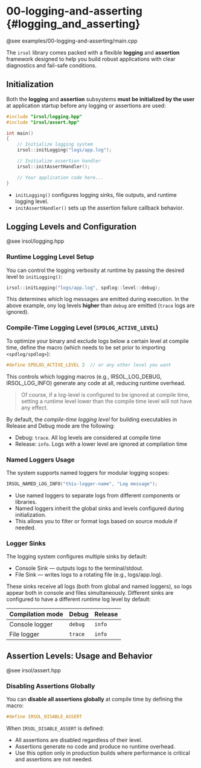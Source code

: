 # 00-logging-and-asserting {#logging_and_asserting}

@see examples/00-logging-and-asserting/main.cpp

The `irsol` library comes packed with a flexible **logging** and **assertion** framework designed to help you build robust applications with clear diagnostics and fail-safe conditions.


## Initialization

Both the **logging** and **assertion** subsystems **must be initialized by the user** at application startup before any logging or assertions are used:

```cpp
#include "irsol/logging.hpp"
#include "irsol/assert.hpp"

int main()
{
    // Initialize logging system
    irsol::initLogging("logs/app.log");

    // Initialize assertion handler
    irsol::initAssertHandler();

    // Your application code here...
}
```
* `initLogging()` configures logging sinks, file outputs, and runtime logging level.
* `initAssertHandler()` sets up the assertion failure callback behavior.


## Logging Levels and Configuration
@see irsol/logging.hpp

### Runtime Logging Level Setup

You can control the logging verbosity at runtime by passing the desired level to `initLogging()`:
```cpp
irsol::initLogging("logs/app.log", spdlog::level::debug);
```

This determines which log messages are emitted during execution. In the above example, ony log levels **higher** than `debug` are emitted (`trace` logs are ignored).

### Compile-Time Logging Level (`SPDLOG_ACTIVE_LEVEL`)

To optimize your binary and exclude logs below a certain level at compile time, define the macro (which needs to be set prior to importing `<spdlog/spdlog>`):
```cpp
#define SPDLOG_ACTIVE_LEVEL 2  // or any other level you want
```

This controls which logging macros (e.g., IRSOL_LOG_DEBUG, IRSOL_LOG_INFO) generate any code at all, reducing runtime overhead.

> Of course, if a log-level is configured to be ignored at compile time, setting a runtime level lower than the compile time level will not have any effect.

By default, the _compile-time logging level_ for building executables in Release and Debug mode are the following:
 * Debug: `trace`. All log levels are considered at compile time
 * Release: `info`. Logs with a lower level are ignored at compilation time

### Named Loggers Usage

The system supports named loggers for modular logging scopes:
```cpp
IRSOL_NAMED_LOG_INFO("this-logger-name", "Log message");
```
 * Use named loggers to separate logs from different components or libraries.
 * Named loggers inherit the global sinks and levels configured during initialization.
 * This allows you to filter or format logs based on source module if needed.
  
### Logger Sinks

The logging system configures multiple sinks by default:
 * Console Sink — outputs logs to the terminal/stdout.
 * File Sink — writes logs to a rotating file (e.g., logs/app.log).

These sinks receive all logs (both from global and named loggers), so logs appear both in console and files simultaneously.
Different sinks are configured to have a different _runtime_ log level by default:

| Compilation mode | Debug   | Release |
| ---------------- | ------- | ------- |
| Console logger   | `debug` | `info`  |
| File logger      | `trace` | `info`  |


## Assertion Levels: Usage and Behavior

@see irsol/assert.hpp

### Disabling Assertions Globally

You can **disable all assertions globally** at compile time by defining the macro:

```cpp
#define IRSOL_DISABLE_ASSERT
```
When `IRSOL_DISABLE_ASSERT` is defined:

  * All assertions are disabled regardless of their level.
  * Assertions generate no code and produce no runtime overhead.
  * Use this option only in production builds where performance is critical and assertions are not needed.